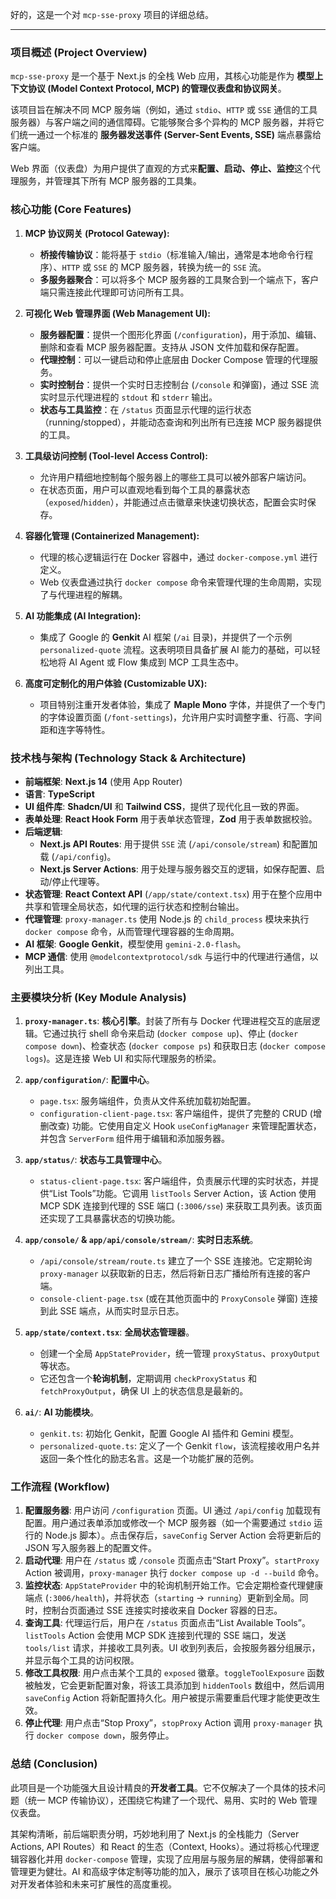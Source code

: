 好的，这是一个对 `mcp-sse-proxy` 项目的详细总结。

---

### 项目概述 (Project Overview)

`mcp-sse-proxy` 是一个基于 Next.js 的全栈 Web 应用，其核心功能是作为 **模型上下文协议 (Model Context Protocol, MCP) 的管理仪表盘和协议网关**。

该项目旨在解决不同 MCP 服务端（例如，通过 `stdio`、`HTTP` 或 `SSE` 通信的工具服务器）与客户端之间的通信障碍。它能够聚合多个异构的 MCP 服务器，并将它们统一通过一个标准的 **服务器发送事件 (Server-Sent Events, SSE)** 端点暴露给客户端。

Web 界面（仪表盘）为用户提供了直观的方式来**配置、启动、停止、监控**这个代理服务，并管理其下所有 MCP 服务器的工具集。

### 核心功能 (Core Features)

1.  **MCP 协议网关 (Protocol Gateway):**
    *   **桥接传输协议**：能将基于 `stdio`（标准输入/输出，通常是本地命令行程序）、`HTTP` 或 `SSE` 的 MCP 服务器，转换为统一的 `SSE` 流。
    *   **多服务器聚合**：可以将多个 MCP 服务器的工具聚合到一个端点下，客户端只需连接此代理即可访问所有工具。

2.  **可视化 Web 管理界面 (Web Management UI):**
    *   **服务器配置**：提供一个图形化界面 (`/configuration`)，用于添加、编辑、删除和查看 MCP 服务器配置。支持从 JSON 文件加载和保存配置。
    *   **代理控制**：可以一键启动和停止底层由 Docker Compose 管理的代理服务。
    *   **实时控制台**：提供一个实时日志控制台 (`/console` 和弹窗)，通过 SSE 流实时显示代理进程的 `stdout` 和 `stderr` 输出。
    *   **状态与工具监控**：在 `/status` 页面显示代理的运行状态（running/stopped），并能动态查询和列出所有已连接 MCP 服务器提供的工具。

3.  **工具级访问控制 (Tool-level Access Control):**
    *   允许用户精细地控制每个服务器上的哪些工具可以被外部客户端访问。
    *   在状态页面，用户可以直观地看到每个工具的暴露状态（`exposed`/`hidden`），并能通过点击徽章来快速切换状态，配置会实时保存。

4.  **容器化管理 (Containerized Management):**
    *   代理的核心逻辑运行在 Docker 容器中，通过 `docker-compose.yml` 进行定义。
    *   Web 仪表盘通过执行 `docker compose` 命令来管理代理的生命周期，实现了与代理进程的解耦。

5.  **AI 功能集成 (AI Integration):**
    *   集成了 Google 的 **Genkit** AI 框架 (`/ai` 目录)，并提供了一个示例 `personalized-quote` 流程。这表明项目具备扩展 AI 能力的基础，可以轻松地将 AI Agent 或 Flow 集成到 MCP 工具生态中。

6.  **高度可定制化的用户体验 (Customizable UX):**
    *   项目特别注重开发者体验，集成了 **Maple Mono** 字体，并提供了一个专门的字体设置页面 (`/font-settings`)，允许用户实时调整字重、行高、字间距和连字等特性。

### 技术栈与架构 (Technology Stack & Architecture)

*   **前端框架**: **Next.js 14** (使用 App Router)
*   **语言**: **TypeScript**
*   **UI 组件库**: **Shadcn/UI** 和 **Tailwind CSS**，提供了现代化且一致的界面。
*   **表单处理**: **React Hook Form** 用于表单状态管理，**Zod** 用于表单数据校验。
*   **后端逻辑**:
    *   **Next.js API Routes**: 用于提供 `SSE` 流 (`/api/console/stream`) 和配置加载 (`/api/config`)。
    *   **Next.js Server Actions**: 用于处理与服务器交互的逻辑，如保存配置、启动/停止代理等。
*   **状态管理**: **React Context API** (`/app/state/context.tsx`) 用于在整个应用中共享和管理全局状态，如代理的运行状态和控制台输出。
*   **代理管理**: `proxy-manager.ts` 使用 Node.js 的 `child_process` 模块来执行 `docker compose` 命令，从而管理代理容器的生命周期。
*   **AI 框架**: **Google Genkit**，模型使用 `gemini-2.0-flash`。
*   **MCP 通信**: 使用 `@modelcontextprotocol/sdk` 与运行中的代理进行通信，以列出工具。

### 主要模块分析 (Key Module Analysis)

1.  **`proxy-manager.ts`**: **核心引擎**。封装了所有与 Docker 代理进程交互的底层逻辑。它通过执行 shell 命令来启动 (`docker compose up`)、停止 (`docker compose down`)、检查状态 (`docker compose ps`) 和获取日志 (`docker compose logs`)。这是连接 Web UI 和实际代理服务的桥梁。

2.  **`app/configuration/`**: **配置中心**。
    *   `page.tsx`: 服务端组件，负责从文件系统加载初始配置。
    *   `configuration-client-page.tsx`: 客户端组件，提供了完整的 CRUD (增删改查) 功能。它使用自定义 Hook `useConfigManager` 来管理配置状态，并包含 `ServerForm` 组件用于编辑和添加服务器。

3.  **`app/status/`**: **状态与工具管理中心**。
    *   `status-client-page.tsx`: 客户端组件，负责展示代理的实时状态，并提供“List Tools”功能。它调用 `listTools` Server Action，该 Action 使用 MCP SDK 连接到代理的 SSE 端口 (`:3006/sse`) 来获取工具列表。该页面还实现了工具暴露状态的切换功能。

4.  **`app/console/` & `app/api/console/stream/`**: **实时日志系统**。
    *   `/api/console/stream/route.ts` 建立了一个 SSE 连接池。它定期轮询 `proxy-manager` 以获取新的日志，然后将新日志广播给所有连接的客户端。
    *   `console-client-page.tsx` (或在其他页面中的 `ProxyConsole` 弹窗) 连接到此 SSE 端点，从而实时显示日志。

5.  **`app/state/context.tsx`**: **全局状态管理器**。
    *   创建一个全局 `AppStateProvider`，统一管理 `proxyStatus`、`proxyOutput` 等状态。
    *   它还包含一个**轮询机制**，定期调用 `checkProxyStatus` 和 `fetchProxyOutput`，确保 UI 上的状态信息是最新的。

6.  **`ai/`**: **AI 功能模块**。
    *   `genkit.ts`: 初始化 Genkit，配置 Google AI 插件和 Gemini 模型。
    *   `personalized-quote.ts`: 定义了一个 Genkit `flow`，该流程接收用户名并返回一条个性化的励志名言。这是一个功能扩展的范例。

### 工作流程 (Workflow)

1.  **配置服务器**: 用户访问 `/configuration` 页面。UI 通过 `/api/config` 加载现有配置。用户通过表单添加或修改一个 MCP 服务器（如一个需要通过 `stdio` 运行的 Node.js 脚本）。点击保存后，`saveConfig` Server Action 会将更新后的 JSON 写入服务器上的配置文件。
2.  **启动代理**: 用户在 `/status` 或 `/console` 页面点击“Start Proxy”。`startProxy` Action 被调用，`proxy-manager` 执行 `docker compose up -d --build` 命令。
3.  **监控状态**: `AppStateProvider` 中的轮询机制开始工作。它会定期检查代理健康端点 (`:3006/health`)，并将状态（`starting` -> `running`）更新到全局。同时，控制台页面通过 SSE 连接实时接收来自 Docker 容器的日志。
4.  **查询工具**: 代理运行后，用户在 `/status` 页面点击“List Available Tools”。`listTools` Action 会使用 MCP SDK 连接到代理的 SSE 端口，发送 `tools/list` 请求，并接收工具列表。UI 收到列表后，会按服务器分组展示，并显示每个工具的访问权限。
5.  **修改工具权限**: 用户点击某个工具的 `exposed` 徽章。`toggleToolExposure` 函数被触发，它会更新配置对象，将该工具添加到 `hiddenTools` 数组中，然后调用 `saveConfig` Action 将新配置持久化。用户被提示需要重启代理才能使更改生效。
6.  **停止代理**: 用户点击“Stop Proxy”，`stopProxy` Action 调用 `proxy-manager` 执行 `docker compose down`，服务停止。

### 总结 (Conclusion)

此项目是一个功能强大且设计精良的**开发者工具**。它不仅解决了一个具体的技术问题（统一 MCP 传输协议），还围绕它构建了一个现代、易用、实时的 Web 管理仪表盘。

其架构清晰，前后端职责分明，巧妙地利用了 Next.js 的全栈能力（Server Actions, API Routes）和 React 的生态（Context, Hooks）。通过将核心代理逻辑容器化并用 `docker-compose` 管理，实现了应用层与服务层的解耦，使得部署和管理更为健壮。AI 和高级字体定制等功能的加入，展示了该项目在核心功能之外对开发者体验和未来可扩展性的高度重视。